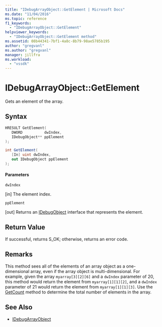 ```yaml
---
title: "IDebugArrayObject::GetElement | Microsoft Docs"
ms.date: "11/04/2016"
ms.topic: reference
f1_keywords:
  - "IDebugArrayObject::GetElement"
helpviewer_keywords:
  - "IDebugArrayObject::GetElement method"
ms.assetid: 08b44341-7bf1-4a8c-8b79-98ae5785b195
author: "gregvanl"
ms.author: "gregvanl"
manager: jillfra
ms.workload:
  - "vssdk"
---
```

# IDebugArrayObject::GetElement
Gets an element of the array.

## Syntax

```cpp
HRESULT GetElement( 
   DWORD          dwIndex,
   IDebugObject** ppElement
);
```

```csharp
int GetElement(
   [In] uint dwIndex,
   out IDebugObject ppElement
);
```

#### Parameters
 `dwIndex`

 [in] The element index.

 `ppElement`

 [out] Returns an [IDebugObject](../../../extensibility/debugger/reference/idebugobject.md) interface that represents the element.

## Return Value
 If successful, returns S_OK; otherwise, returns an error code.

## Remarks
 This method sees all of the elements of an array object as a one-dimensional array, even if the array object is multi-dimensional. For example, given the array `myarray[3][2][6]` and a `dwIndex` parameter of 20, this method would return the element from `myarray[1][1][2]`, and a `dwIndex` parameter of 21 would return the element from `myarray[1][1][3]`. Use the [GetCount](../../../extensibility/debugger/reference/idebugarrayobject-getcount.md) method to determine the total number of elements in the array.

## See Also
- [IDebugArrayObject](../../../extensibility/debugger/reference/idebugarrayobject.md)